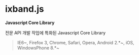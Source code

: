 # ixband.js
**Javascript Core Library**

전문 API 개발 작업에 특화된 Javascript Core Library
>IE6~, Firefox 3, Chrome, Safari, Opera, Android 2.*~, iOS, WindowsPhone 8.*~
